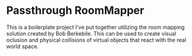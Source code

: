 # Passthrough RoomMapper
 This is a boilerplate project I've put together utilizing the room mapping solution created by Bob Berkebile. This can be used to create visual oclusion and physical collisions of virtual objects that react with the real world space.
